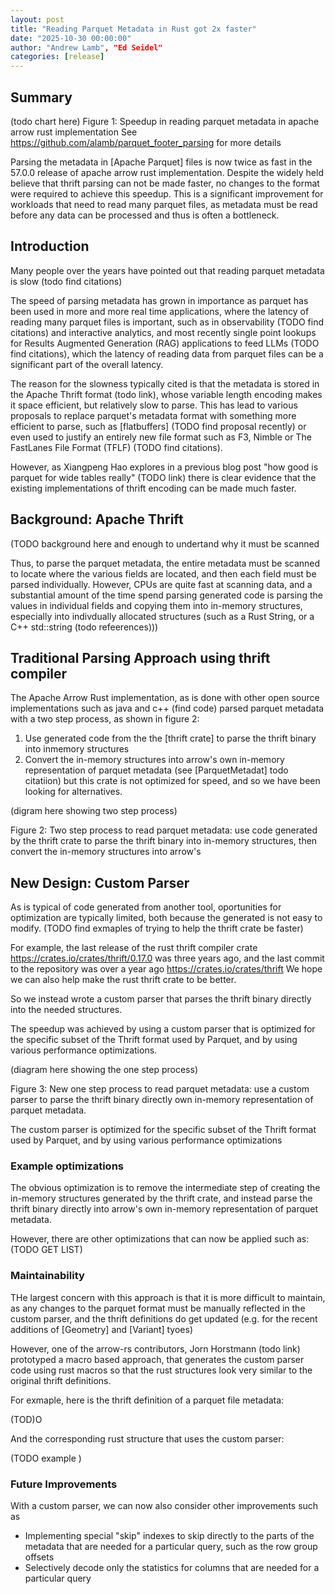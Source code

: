 ```yaml
---
layout: post
title: "Reading Parquet Metadata in Rust got 2x faster"
date: "2025-10-30 00:00:00"
author: "Andrew Lamb", "Ed Seidel"
categories: [release]
---
```

<!--
{% comment %}
Licensed to the Apache Software Foundation (ASF) under one or more
contributor license agreements.  See the NOTICE file distributed with
this work for additional information regarding copyright ownership.
The ASF licenses this file to you under the Apache License, Version 2.0
(the "License"); you may not use this file except in compliance with
the License.  You may obtain a copy of the License at

http://www.apache.org/licenses/LICENSE-2.0

Unless required by applicable law or agreed to in writing, software
distributed under the License is distributed on an "AS IS" BASIS,
WITHOUT WARRANTIES OR CONDITIONS OF ANY KIND, either express or implied.
See the License for the specific language governing permissions and
limitations under the License.
{% endcomment %}
-->

## Summary

(todo chart here)
Figure 1: Speedup in reading parquet metadata in apache arrow rust implementation
See https://github.com/alamb/parquet_footer_parsing for more details

Parsing the metadata in [Apache Parquet] files is now twice as fast in the 57.0.0 release 
of apache arrow rust implementation. Despite the widely held believe that thrift parsing
can not be made faster, no changes to the format were required to achieve this speedup.
This is a significant improvement for workloads that
need to read many parquet files, as metadata must be read before any data can be processed
and thus is often a bottleneck.

## Introduction

Many people over the years have pointed out that reading parquet metadata is slow (todo find citations) 

The speed of parsing metadata has grown in importance as parquet has been used
in more and more real time applications, where the latency of reading many
parquet files is important, such as in observability (TODO find citations) and
interactive analytics, and most recently single point lookups for Results
Augmented Generation (RAG) applications to feed LLMs (TODO find citations),
which the latency of reading data from parquet files can be a significant part
of the overall latency.

The reason for the slowness typically cited is that
the metadata is stored in the Apache Thrift format (todo link), whose variable length encoding
makes it space efficient, but relatively slow to parse.
This has lead to various proposals to replace parquet's metadata format with something
more efficient to parse, such as [flatbuffers] (TODO find proposal recently) or even
used to justify an entirely new file format such as F3, Nimble or The FastLanes File Format
(TFLF) (TODO find citations).

However, as Xiangpeng Hao explores in a previous blog post "how good is parquet
for wide tables really" (TODO link) there is clear evidence that the existing
implementations of thrift encoding can be made much faster. 

## Background: Apache Thrift
(TODO background here and enough to undertand why it must be scanned

Thus, to parse the parquet metadata, the entire metadata must be scanned to locate
where the various fields are located, and then each field must be parsed individually.
However, CPUs are quite fast at scanning data, and a substantial amount of the 
time spend parsing generated code is parsing the values in individual fields and copying them into in-memory structures, especially
into indivdually allocated structures (such as a Rust String, or a C++ std::string (todo refeerences)))


## Traditional Parsing Approach using thrift compiler
The Apache Arrow Rust implementation, as is done with other open source implementations
such as java and c++ (find code) parsed parquet metadata with a two step process, as shown in figure 2:
1. Use generated code from the the [thrift crate] to parse the thrift binary into inmemory structures
2. Convert the in-memory structures into arrow's own in-memory representation of parquet metadata (see [ParquetMetadat] todo citatiion)
but this crate is not optimized for speed, and so we have been looking for alternatives.

(digram here showing two step process)

Figure 2: Two step process to read parquet metadata: use code generated by the thrift crate to parse
the thrift binary into in-memory structures, then convert the in-memory structures into arrow's

## New Design: Custom Parser

As is typical of code generated from another tool, oportunities for optimization
are typically limited, both because the generated is not easy to modify.
(TODO find exmaples of trying to help the thrift crate be faster)

For example, the last release of the rust thrift compiler crate https://crates.io/crates/thrift/0.17.0
was three years ago, and the last commit to the repository was over a year ago
https://crates.io/crates/thrift
We hope we can also help make the rust thrift crate to be better. 


So we instead wrote a custom parser that parses the thrift binary directly into the needed
structures.


The speedup was achieved by using a custom parser that is optimized for the specific
subset of the Thrift format used by Parquet, and by using various performance optimizations.


(diagram here showing the one step process)

Figure 3: New one step process to read parquet metadata: use a custom parser to parse the thrift binary directly
own in-memory representation of parquet metadata.

The custom parser is optimized for the specific subset of the Thrift format used
by Parquet, and by using various performance optimizations

### Example optimizations

The obvious optimization is to remove the intermediate step of creating
the in-memory structures generated by the thrift crate, and instead parse
the thrift binary directly into arrow's own in-memory representation of parquet metadata.

However, there are other optimizations that can now be applied such as: (TODO GET LIST)


### Maintainability
THe largest concern with this approach is that it is more difficult to maintain, as any changes to the parquet
format must be manually reflected in the custom parser, and the thrift definitions
do get updated (e.g. for the recent additions of [Geometry] and [Variant] tyoes)

However, one of the arrow-rs contributors, Jorn Horstmann (todo link) prototyped a macro
based approach, that generates the custom parser code using rust macros so that the
rust structures look very similar to the original thrift definitions. 

For exmaple, here is the thrift definition of a parquet file metadata:

(TOD)O


And the corresponding rust structure that uses the custom parser:

(TODO example
)

### Future Improvements
With a custom parser, we can now also consider other improvements such as
* Implementing special "skip" indexes to skip directly to the parts of the metadata
  that are needed for a particular query, such as the row group offsets
* Selectively decode only the statistics for columns that are needed for a particular query
